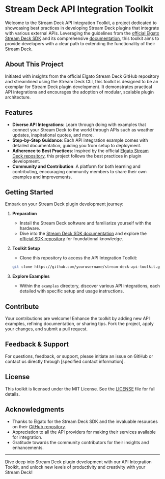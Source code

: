 # Stream Deck API Integration Toolkit

Welcome to the Stream Deck API Integration Toolkit, a project dedicated to showcasing best practices in developing Stream Deck plugins that integrate with various external APIs. Leveraging the guidelines from the [official Elgato Stream Deck SDK](https://github.com/elgatosf/streamdeck) and its comprehensive [documentation](https://docs.elgato.com/sdk/plugins/getting-started), this toolkit aims to provide developers with a clear path to extending the functionality of their Stream Deck.

## About This Project

Initiated with insights from the official Elgato Stream Deck GitHub repository and streamlined using the Stream Deck CLI, this toolkit is designed to be an exemplar for Stream Deck plugin development. It demonstrates practical API integrations and encourages the adoption of modular, scalable plugin architecture.

## Features

- **Diverse API Integrations**: Learn through doing with examples that connect your Stream Deck to the world through APIs such as weather updates, inspirational quotes, and more.
- **Step-by-Step Guidance**: Each API integration example comes with detailed documentation, guiding you from setup to deployment.
- **Adherence to Best Practices**: Inspired by the official [Elgato Stream Deck repository](https://github.com/elgatosf/streamdeck), this project follows the best practices in plugin development.
- **Community and Contribution**: A platform for both learning and contributing, encouraging community members to share their own examples and improvements.

## Getting Started

Embark on your Stream Deck plugin development journey:

1. **Preparation**
    - Install the Stream Deck software and familiarize yourself with the hardware.
    - Dive into the [Stream Deck SDK documentation](https://docs.elgato.com/sdk/plugins/getting-started) and explore the [official SDK repository](https://github.com/elgatosf/streamdeck) for foundational knowledge.

2. **Toolkit Setup**
    - Clone this repository to access the API Integration Toolkit:
    ```bash
    git clone https://github.com/yourusername/stream-deck-api-toolkit.git
    ```

3. **Explore Examples**
    - Within the `examples` directory, discover various API integrations, each detailed with specific setup and usage instructions.

## Contribute

Your contributions are welcome! Enhance the toolkit by adding new API examples, refining documentation, or sharing tips. Fork the project, apply your changes, and submit a pull request.

## Feedback & Support

For questions, feedback, or support, please initiate an issue on GitHub or contact us directly through [specified contact information].

## License

This toolkit is licensed under the MIT License. See the [LICENSE](LICENSE) file for full details.

## Acknowledgments

- Thanks to Elgato for the Stream Deck SDK and the invaluable resources on their [GitHub repository](https://github.com/elgatosf/streamdeck).
- Appreciation to all the API providers for making their services available for integration.
- Gratitude towards the community contributors for their insights and enhancements.

---
Dive deep into Stream Deck plugin development with our API Integration Toolkit, and unlock new levels of productivity and creativity with your Stream Deck!
